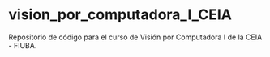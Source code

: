 # vision_por_computadora_I_CEIA
Repositorio de código para el curso de Visión por Computadora I de la CEIA - FIUBA.
